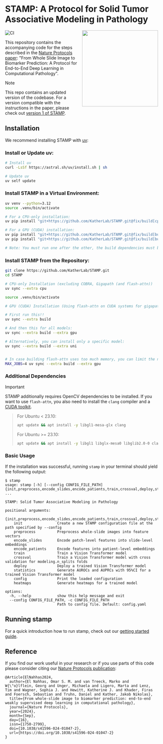 # STAMP: A Protocol for Solid Tumor Associative Modeling in Pathology

<img src="docs/STAMP_logo.svg" width="250px" align="right"></img>

![CI](https://github.com/KatherLab/STAMP/actions/workflows/ci.yml/badge.svg)

This repository contains the accompanying code for the steps described in the [Nature Protocols paper][stamp paper]:
"From Whole Slide Image to Biomarker Prediction:
A Protocol for End-to-End Deep Learning in Computational Pathology".

> [!NOTE]
> This repo contains an updated version of the codebase.
> For a version compatible with the instructions in the paper,
> please check out [version 1 of STAMP][stamp v1].

[stamp paper]: https://www.nature.com/articles/s41596-024-01047-2 "From whole-slide image to biomarker prediction: end-to-end weakly supervised deep learning in computational pathology"
[stamp v1]: https://github.com/KatherLab/STAMP/tree/v1

## Installation

We recommend installing STAMP with [uv](https://docs.astral.sh/uv/):

### Install or Update uv:

```bash
# Install uv
curl -LsSf https://astral.sh/uv/install.sh | sh

# Update uv
uv self update
```

### Install STAMP in a Virtual Environment:

```bash
uv venv --python=3.12
source .venv/bin/activate

# For a CPU-only installation:
uv pip install "git+https://github.com/KatherLab/STAMP.git@fix/build[cpu]" --torch-backend=cpu

# For a GPU (CUDA) installation:
uv pip install "git+https://github.com/KatherLab/STAMP.git@fix/build[build]"
uv pip install "git+https://github.com/KatherLab/STAMP.git@fix/build[build,gpu]" --no-build-isolation

# Note: You must run one after the other, the build dependencies must be installed first!
```

### Install STAMP from the Repository:

```bash
git clone https://github.com/KatherLab/STAMP.git
cd STAMP
```


```bash
# CPU-only Installation (excluding COBRA, Gigapath (and flash-attn))
uv sync --extra cpu

source .venv/bin/activate
```

```bash
# GPU (CUDA) Installation (Using flash-attn on CUDA systems for gigapath and other models)

# First run this!!
uv sync --extra build

# And then this for all models:
uv sync --extra build --extra gpu

# Alternatively, you can install only a specific model:
uv sync --extra build --extra uni


# In case building flash-attn uses too much memory, you can limit the number of parallel compilation jobs:
MAX_JOBS=4 uv sync --extra build --extra gpu
```

### Additional Dependencies

> [!IMPORTANT]
> STAMP additionally requires OpenCV dependencies to be installed. If you want to use `flash-attn`, you also need to install the `clang` compiler and a [CUDA toolkit](https://developer.nvidia.com/cuda-downloads).
>

> For Ubuntu < 23.10:
> ```bash
> apt update && apt install -y libgl1-mesa-glx clang
> ```
>
> For Ubuntu >= 23.10:
> ```bash
> apt update && apt install -y libgl1 libglx-mesa0 libglib2.0-0 clang
> ```

### Basic Usage

If the installation was successful, running `stamp` in your terminal should yield the following output:
```
$ stamp
usage: stamp [-h] [--config CONFIG_FILE_PATH] {init,preprocess,encode_slides,encode_patients,train,crossval,deploy,statistics,config,heatmaps} ...

STAMP: Solid Tumor Associative Modeling in Pathology

positional arguments:
  {init,preprocess,encode_slides,encode_patients,train,crossval,deploy,statistics,config,heatmaps}
    init                Create a new STAMP configuration file at the path specified by --config
    preprocess          Preprocess whole-slide images into feature vectors
    encode_slides       Encode patch-level features into slide-level embeddings
    encode_patients     Encode features into patient-level embeddings
    train               Train a Vision Transformer model
    crossval            Train a Vision Transformer model with cross validation for modeling.n_splits folds
    deploy              Deploy a trained Vision Transformer model
    statistics          Generate AUROCs and AUPRCs with 95%CI for a trained Vision Transformer model
    config              Print the loaded configuration
    heatmaps            Generate heatmaps for a trained model

options:
  -h, --help            show this help message and exit
  --config CONFIG_FILE_PATH, -c CONFIG_FILE_PATH
                        Path to config file. Default: config.yaml
```

## Running stamp

For a quick introduction how to run stamp,
check out our [getting started guide](getting-started.md).

## Reference

If you find our work useful in your research
or if you use parts of this code
please consider citing our [Nature Protocols publication](https://www.nature.com/articles/s41596-024-01047-2):
```
@Article{ElNahhas2024,
  author={El Nahhas, Omar S. M. and van Treeck, Marko and W{\"o}lflein, Georg and Unger, Michaela and Ligero, Marta and Lenz, Tim and Wagner, Sophia J. and Hewitt, Katherine J. and Khader, Firas and Foersch, Sebastian and Truhn, Daniel and Kather, Jakob Nikolas},
  title={From whole-slide image to biomarker prediction: end-to-end weakly supervised deep learning in computational pathology},
  journal={Nature Protocols},
  year={2024},
  month={Sep},
  day={16},
  issn={1750-2799},
  doi={10.1038/s41596-024-01047-2},
  url={https://doi.org/10.1038/s41596-024-01047-2}
}
```

